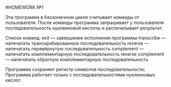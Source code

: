 #HOMEWORK №1

Эта программа в бесконечном цикле считывает команды от
пользователя. После команды программа запрашивает у пользователя
последовательность нуклеиновой кислоты и распечатывает результат.

Список команд:
exit — завершение исполнения программы
transcribe — напечатать транскрибированную последовательность
reverse — напечатать перевёрнутую последовательность
complement — напечатать комплементарную последовательность
reverse complement — напечатать обратную комплементарную последовательность


Программа сохраняет регистр символов последовательности;
Программа работает только с последовательностями нуклеиновых кислот.

